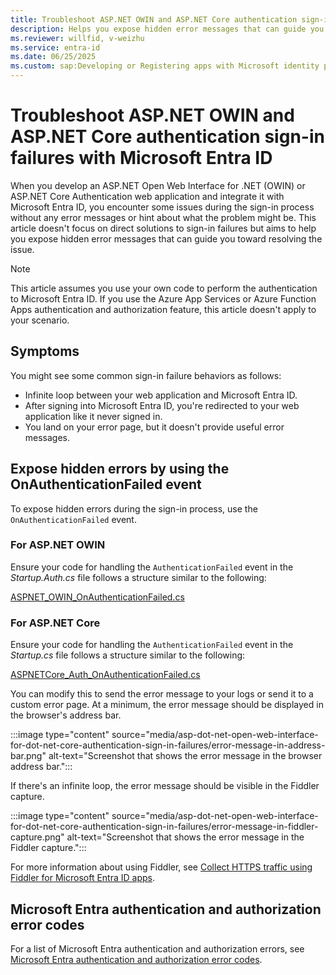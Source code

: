 ```yaml
---
title: Troubleshoot ASP.NET OWIN and ASP.NET Core authentication sign-in failures
description: Helps you expose hidden error messages that can guide you toward resolving ASP.NET OWIN and ASP.NET Core authentication sign-in failures with Microsoft Entra ID.
ms.reviewer: willfid, v-weizhu
ms.service: entra-id
ms.date: 06/25/2025
ms.custom: sap:Developing or Registering apps with Microsoft identity platform
---
```

# Troubleshoot ASP.NET OWIN and ASP.NET Core authentication sign-in failures with Microsoft Entra ID

When you develop an ASP.NET Open Web Interface for .NET (OWIN) or ASP.NET Core Authentication web application and integrate it with Microsoft Entra ID, you encounter some issues during the sign-in process without any error messages or hint about what the problem might be. This article doesn't focus on direct solutions to sign-in failures but aims to help you expose hidden error messages that can guide you toward resolving the issue.

> [!NOTE]
> This article assumes you use your own code to perform the authentication to Microsoft Entra ID. If you use the Azure App Services or Azure Function Apps authentication and authorization feature, this article doesn't apply to your scenario.

## Symptoms

You might see some common sign-in failure behaviors as follows:

- Infinite loop between your web application and Microsoft Entra ID.
- After signing into Microsoft Entra ID, you're redirected to your web application like it never signed in.
- You land on your error page, but it doesn't provide useful error messages.

## Expose hidden errors by using the OnAuthenticationFailed event

To expose hidden errors during the sign-in process, use the `OnAuthenticationFailed` event.

### For ASP.NET OWIN

Ensure your code for handling the `AuthenticationFailed` event in the *Startup.Auth.cs* file follows a structure similar to the following:

[ASPNET\_OWIN\_OnAuthenticationFailed.cs](https://gist.github.com/ms-willfid/813dd19091dfa8650895182cb45d5d1c)

### For ASP.NET Core

Ensure your code for handling the `AuthenticationFailed` event in the *Startup.cs* file follows a structure similar to the following:

[ASPNETCore\_Auth\_OnAuthenticationFailed.cs](https://gist.github.com/ms-willfid/813dd19091dfa8650895182cb45d5d1c)

You can modify this to send the error message to your logs or send it to a custom error page. At a minimum, the error message should be displayed in the browser's address bar.

:::image type="content" source="media/asp-dot-net-open-web-interface-for-dot-net-core-authentication-sign-in-failures/error-message-in-address-bar.png" alt-text="Screenshot that shows the error message in the browser address bar.":::

If there's an infinite loop, the error message should be visible in the Fiddler capture.

:::image type="content" source="media/asp-dot-net-open-web-interface-for-dot-net-core-authentication-sign-in-failures/error-message-in-fiddler-capture.png" alt-text="Screenshot that shows the error message in the Fiddler capture.":::

For more information about using Fiddler, see [Collect HTTPS traffic using Fiddler for Microsoft Entra ID apps](capture-https-traffic-fiddler-entra-id-app.md).

## Microsoft Entra authentication and authorization error codes

For a list of Microsoft Entra authentication and authorization errors, see [Microsoft Entra authentication and authorization error codes](/entra/identity-platform/reference-error-codes).
